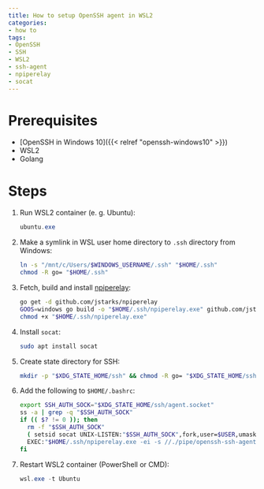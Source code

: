 ```yaml
---
title: How to setup OpenSSH agent in WSL2
categories:
- how to
tags:
- OpenSSH
- SSH
- WSL2
- ssh-agent
- npiperelay
- socat
---
```

# Prerequisites
- [OpenSSH in Windows 10]({{< relref "openssh-windows10" >}})
- WSL2
- Golang

# Steps
1. Run WSL2 container (e. g. Ubuntu):
    ```powershell
    ubuntu.exe
    ```
2. Make a symlink in WSL user home directory to `.ssh` directory from Windows:
    ```bash
    ln -s "/mnt/c/Users/$WINDOWS_USERNAME/.ssh" "$HOME/.ssh"
    chmod -R go= "$HOME/.ssh"
    ```
3. Fetch, build and install [npiperelay]:
    ```bash
    go get -d github.com/jstarks/npiperelay
    GOOS=windows go build -o "$HOME/.ssh/npiperelay.exe" github.com/jstarks/npiperelay
    chmod +x "$HOME/.ssh/npiperelay.exe"
    ```
4. Install `socat`:
    ```bash
    sudo apt install socat
    ```
5. Create state directory for SSH:
    ```bash
    mkdir -p "$XDG_STATE_HOME/ssh" && chmod -R go= "$XDG_STATE_HOME/ssh"
    ```
6. Add the following to `$HOME/.bashrc`:
    ```bash
    export SSH_AUTH_SOCK="$XDG_STATE_HOME/ssh/agent.socket"
    ss -a | grep -q "$SSH_AUTH_SOCK"
    if (( $? != 0 )); then
      rm -f "$SSH_AUTH_SOCK"
      ( setsid socat UNIX-LISTEN:"$SSH_AUTH_SOCK",fork,user=$USER,umask=077 \
      EXEC:"$HOME/.ssh/npiperelay.exe -ei -s //./pipe/openssh-ssh-agent",nofork & ) >/dev/null 2>&1
    fi
    ```
7. Restart WSL2 container (PowerShell or CMD):
    ```powershell
    wsl.exe -t Ubuntu
    ```

[npiperelay]: https://github.com/jstarks/npiperelay "jstarks/npiperelay — GitHub"
